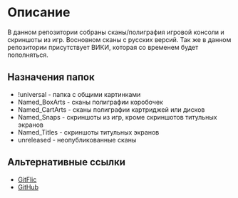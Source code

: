 # Описание

В данном репозитории собраны сканы/полиграфия игровой консоли и скриншоты из игр. Восновном сканы с русских версий. Так же в данном репозитории присутствует ВИКИ, которая со временем будет пополняться.

## Назначения папок

- !universal - папка с общими картинками
- Named_BoxArts - сканы полиграфии коробочек
- Named_CartArts - сканы полиграфии картриджей или дисков
- Named_Snaps - скриншоты из игр, кроме скриншотов титульных экранов
- Named_Titles - скриншоты титульных экранов
- unreleased - неопубликованные сканы

## Альтернативные ссылки

- [GitFlic](https://gitflic.ru/project/segamark/pc-thumbnails)
- [GitHub](https://github.com/SegaMark7/PC-thumbnails)
